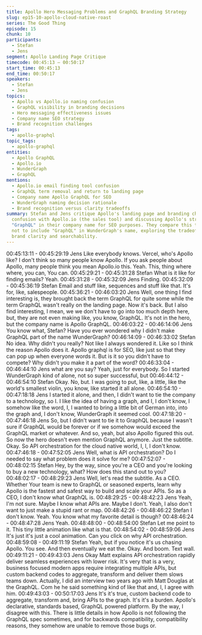 ```yaml
---
title: Apollo Hero Messaging Problems and GraphQL Branding Strategy
slug: ep15-10-apollo-cloud-native-roast
series: The Good Thing
episode: 15
chunk: 10
participants:
  - Stefan
  - Jens
segment: Apollo Landing Page Critique
timecode: 00:45:13 – 00:50:17
start_time: 00:45:13
end_time: 00:50:17
speakers:
  - Stefan
  - Jens
topics:
  - Apollo vs Apollo.io naming confusion
  - GraphQL visibility in branding decisions
  - Hero messaging effectiveness issues
  - Company name SEO strategy
  - Brand recognition challenges
tags:
  - apollo-graphql
topic_tags:
  - apollo-graphql
entities:
  - Apollo GraphQL
  - Apollo.io
  - WunderGraph
  - GraphQL
mentions:
  - Apollo.io email finding tool confusion
  - GraphQL term removal and return to landing page
  - Company name Apollo GraphQL for SEO
  - WunderGraph naming decision rationale
  - Brand recognition versus clarity tradeoffs
summary: Stefan and Jens critique Apollo's landing page and branding challenges, noting
  confusion with Apollo.io (the sales tool) and discussing Apollo's strategy of including
  "GraphQL" in their company name for SEO purposes. They compare this to Jens' decision
  not to include "GraphQL" in WunderGraph's name, exploring the tradeoffs between
  brand clarity and searchability.
---
```


00:45:13:11 - 00:45:29:19
Jens
Like everybody knows. Vercel, who's Apollo like? I don't think so many people know Apollo. If
you ask people about Apollo, many people think you mean Apollo.io this. Yeah. This, thing
where where, you can, You can.
00:45:29:21 - 00:45:31:28
Stefan
What is it like for finding emails? Yeah.
00:45:31:28 - 00:45:32:09
Jens
Finding.
00:45:32:09 - 00:45:36:19
Stefan
Email and stuff like, sequences and stuff like that. It's for, like, salespeople.
00:45:36:21 - 00:46:03:20
Jens
Well, one thing I find interesting is, they brought back the term GraphQL for quite some while
the term GraphQL wasn't really on the landing page. Now it's back. But I also find interesting, I
mean, we we don't have to go into too much depth here, but, they are not even making like, you
know, GraphQL. It's not in the hero, but the company name is Apollo GraphQL.
00:46:03:22 - 00:46:14:06
Jens
You know what, Stefan? Have you ever wondered why I didn't make GraphQL part of the name
WunderGraph?
00:46:14:09 - 00:46:33:02
Stefan
No idea. Why didn't you really? Not like I always wondered it. Like so I think the reason Apollo
does it. Apollo graphql is for SEO, like just so that they can pop up when everyone words it. But
is it so you didn't have to compete? Why didn't you make it a part of the word?
00:46:33:04 - 00:46:44:10
Jens
what are you say?
Yeah, just for everybody. So I started WunderGraph kind of alone, not so super successful, but
00:46:44:12 - 00:46:54:10
Stefan
Okay. No, but.
I was going to put, like, a little, like the world's smallest violin, you know, like started it all alone.
00:46:54:10 - 00:47:18:18
Jens
I started it alone, and then, I didn't want to tie the company to a technology, so I. I like the idea
of having a graph, and I, I don't know, I somehow like the word, I, I wanted to bring a little bit of
German into, into the graph and, I don't know, WunderGraph it seemed cool.
00:47:18:20 - 00:47:46:18
Jens
So, but I didn't want to tie it to GraphQL because I wasn't sure if GraphQL would be forever or if
we somehow would exceed the GraphQL market or whatever. And so, yeah, but also Apollo
figured this out. So now the hero doesn't even mention GraphQL anymore. Just the subtitle.
Okay. So API orchestration for the cloud native world, I, I, I don't know.
00:47:46:18 - 00:47:52:05
Jens
Well, what is API orchestration? Do I needed to say what problem does it solve for me?
00:47:52:07 - 00:48:02:15
Stefan
Hey, by the way, since you're a CEO and you're looking to buy a new technology, what? How
does this stand out to you?
00:48:02:17 - 00:48:29:23
Jens
Well, let's read the subtitle. As a CEO. Whether Your team is new to GraphQL or seasoned
experts, learn why Apollo is the fastest and safest way to build and scale your APIs. So as a
CEO, I don't know what GraphQL is.
00:48:29:25 - 00:48:42:23
Jens
Yeah, I'm not sure. Maybe I know what APIs are. Maybe I don't. Yeah, I also don't want to just
make a stupid rant or map.
00:48:42:26 - 00:48:46:22
Stefan
I don't know. Yeah. You know what my favorite detail is though?
00:48:46:24 - 00:48:47:28
Jens
Yeah.
00:48:48:00 - 00:48:54:00
Stefan
Let me point to it. This tiny little animation like what is that.
00:48:54:02 - 00:48:59:06
Jens
It's just it's just a cool animation. Can you click on why API orchestration.
00:48:59:08 - 00:49:11:19
Stefan
Yeah, but if you notice it's us chasing Apollo. You see. And then eventually we eat the. Okay.
And boom. Text wall.
00:49:11:21 - 00:49:43:03
Jens
Okay Matt explains API orchestration rapidly deliver seamless experiences with lower risk. It's
very that is a very, business focused modern apps require integrating multiple APIs, but custom
backend codes to aggregate, transform and deliver them slows teams down. Actually, I did an
interview two years ago with Matt Douglas at the GraphQL. Com he he said something kind of
like that and, I, I agree with him.
00:49:43:03 - 00:50:17:03
Jens
It's it's true, custom backend code to aggregate, transform and, bring APIs to the graph. It's it's a
burden. Apollo's declarative, standards based, GraphQL powered platform. By the way, I
disagree with this. There is little details in how Apollo is not following the GraphQL spec
sometimes, and for backwards compatibility, compatibility reasons, they somehow are unable to
remove those bugs or.